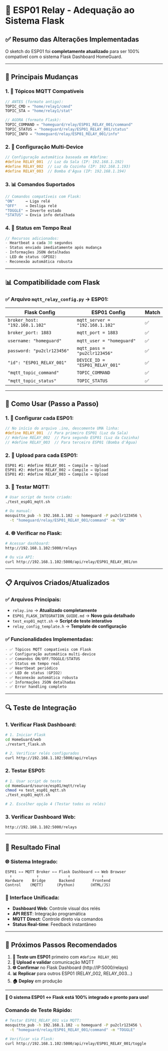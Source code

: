 # 🔄 ESP01 Relay - Adequação ao Sistema Flask

## ✅ **Resumo das Alterações Implementadas**

O sketch do ESP01 foi **completamente atualizado** para ser 100% compatível com o sistema Flask Dashboard HomeGuard.

---

## 🎯 **Principais Mudanças**

### **1. 📡 Tópicos MQTT Compatíveis**
```cpp
// ANTES (formato antigo):
TOPIC_CMD = "home/relay1/cmnd"
TOPIC_STA = "home/relay1/stat"

// AGORA (formato Flask):
TOPIC_COMMAND = "homeguard/relay/ESP01_RELAY_001/command"
TOPIC_STATUS = "homeguard/relay/ESP01_RELAY_001/status"  
TOPIC_INFO = "homeguard/relay/ESP01_RELAY_001/info"
```

### **2. 🔧 Configuração Multi-Device**
```cpp
// Configuração automática baseada em #define:
#define RELAY_001  // Luz da Sala (IP: 192.168.1.192)
#define RELAY_002  // Luz da Cozinha (IP: 192.168.1.193)
#define RELAY_003  // Bomba d'Água (IP: 192.168.1.194)
```

### **3. 📊 Comandos Suportados**
```cpp
// Comandos compatíveis com Flask:
"ON"     → Liga relé
"OFF"    → Desliga relé  
"TOGGLE" → Inverte estado
"STATUS" → Envia info detalhada
```

### **4. 💓 Status em Tempo Real**
```cpp
// Recursos adicionados:
- Heartbeat a cada 30 segundos
- Status enviado imediatamente após mudança
- Informações JSON detalhadas
- LED de status (GPIO2)
- Reconexão automática robusta
```

---

## 📊 **Compatibilidade com Flask**

### **✅ Arquivo `mqtt_relay_config.py` → ESP01:**

| Flask Config | ESP01 Config | Match |
|--------------|--------------|-------|
| `broker_host: "192.168.1.102"` | `mqtt_server = "192.168.1.102"` | ✅ |
| `broker_port: 1883` | `mqtt_port = 1883` | ✅ |
| `username: "homeguard"` | `mqtt_user = "homeguard"` | ✅ |
| `password: "pu2clr123456"` | `mqtt_pass = "pu2clr123456"` | ✅ |
| `"id": "ESP01_RELAY_001"` | `DEVICE_ID = "ESP01_RELAY_001"` | ✅ |
| `"mqtt_topic_command"` | `TOPIC_COMMAND` | ✅ |
| `"mqtt_topic_status"` | `TOPIC_STATUS` | ✅ |

---

## 🚀 **Como Usar (Passo a Passo)**

### **1. 📝 Configurar cada ESP01:**
```cpp
// No início do arquivo .ino, descomente UMA linha:
#define RELAY_001  // Para primeiro ESP01 (Luz da Sala)
// #define RELAY_002  // Para segundo ESP01 (Luz da Cozinha)  
// #define RELAY_003  // Para terceiro ESP01 (Bomba d'Água)
```

### **2. 🔌 Upload para cada ESP01:**
```
ESP01 #1: #define RELAY_001 → Compile → Upload
ESP01 #2: #define RELAY_002 → Compile → Upload  
ESP01 #3: #define RELAY_003 → Compile → Upload
```

### **3. 🧪 Testar MQTT:**
```bash
# Usar script de teste criado:
./test_esp01_mqtt.sh

# Ou manual:
mosquitto_pub -h 192.168.1.102 -u homeguard -P pu2clr123456 \
  -t "homeguard/relay/ESP01_RELAY_001/command" -m "ON"
```

### **4. 🌐 Verificar no Flask:**
```bash
# Acessar dashboard:
http://192.168.1.102:5000/relays

# Ou via API:
curl http://192.168.1.102:5000/api/relay/ESP01_RELAY_001/on
```

---

## 📋 **Arquivos Criados/Atualizados**

### **✅ Arquivos Principais:**
- `relay.ino` → **Atualizado completamente**
- `ESP01_FLASK_INTEGRATION_GUIDE.md` → **Novo guia detalhado**
- `test_esp01_mqtt.sh` → **Script de teste interativo**
- `relay_config_template.h` → **Template de configuração**

### **✅ Funcionalidades Implementadas:**
```cpp
- ✅ Tópicos MQTT compatíveis com Flask
- ✅ Configuração automática multi-device
- ✅ Comandos ON/OFF/TOGGLE/STATUS
- ✅ Status em tempo real
- ✅ Heartbeat periódico  
- ✅ LED de status (GPIO2)
- ✅ Reconexão automática robusta
- ✅ Informações JSON detalhadas
- ✅ Error handling completo
```

---

## 🔍 **Teste de Integração**

### **1. Verificar Flask Dashboard:**
```bash
# 1. Iniciar Flask
cd HomeGuard/web
./restart_flask.sh

# 2. Verificar relés configurados
curl http://192.168.1.102:5000/api/relays
```

### **2. Testar ESP01:**
```bash
# 1. Usar script de teste
cd HomeGuard/source/esp01/mqtt/relay
chmod +x test_esp01_mqtt.sh
./test_esp01_mqtt.sh

# 2. Escolher opção 4 (Testar todos os relés)
```

### **3. Verificar Dashboard Web:**
```
http://192.168.1.102:5000/relays
```

---

## 🎯 **Resultado Final**

### **🌐 Sistema Integrado:**
```
ESP01 ←→ MQTT Broker ←→ Flask Dashboard ←→ Web Browser
  ↑           ↑             ↑              ↑
Hardware    Bridge      Backend        Frontend
Control    (MQTT)      (Python)       (HTML/JS)
```

### **📱 Interface Unificada:**
- **Dashboard Web**: Controle visual dos relés
- **API REST**: Integração programática  
- **MQTT Direct**: Controle direto via comandos
- **Status Real-time**: Feedback instantâneo

---

## 🔄 **Próximos Passos Recomendados**

1. **🧪 Teste um ESP01** primeiro com `#define RELAY_001`
2. **🔌 Upload e validar** comunicação MQTT
3. **🌐 Confirmar** no Flask Dashboard (http://IP:5000/relays)
4. **📊 Replicar** para outros ESP01 (RELAY_002, RELAY_003...)
5. **🏠 Deploy** em produção

---

**🎉 O sistema ESP01 ↔ Flask está 100% integrado e pronto para uso!**

### **Comando de Teste Rápido:**
```bash
# Testar ESP01_RELAY_001 via MQTT:
mosquitto_pub -h 192.168.1.102 -u homeguard -P pu2clr123456 \
  -t "homeguard/relay/ESP01_RELAY_001/command" -m "TOGGLE"

# Verificar via Flask:
curl http://192.168.1.102:5000/api/relay/ESP01_RELAY_001/toggle
```
